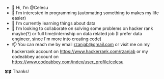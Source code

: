 - 👋 Hi, I’m @Celesu
- 👀 I’m interested in programming (automating something to makes my life easier) 
- 🌱 I’m currently learning things about data
- 💞️ I’m looking to collaborate on solving some problems on hacker rank maybe(?) or full time/internship on data related job (I prefer data engineer, since I'm more into creating code) 
- 📫 You can reach me by email rzanjab@gmail.com or visit me on my hackerrank account on https://www.hackerrank.com/rzanjab or my codeabbey account on https://www.codeabbey.com/index/user_profile/celesu

🍀🍀 Thanks! 
<!---
Celesu/Celesu is a ✨ special ✨ repository because its `README.md` (this file) appears on your GitHub profile.
You can click the Preview link to take a look at your changes.
--->
